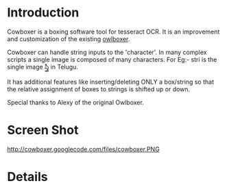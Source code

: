 # Introduction #

Cowboxer is a boxing software tool for tesseract OCR.
It is an improvement and customization of the existing [owlboxer](http://code.google.com/p/owlboxer).

Cowboxer can handle string inputs to the 'character'. In many complex scripts a single image is composed of many characters. For Eg:- stri is the single image స్త్రీ in Telugu.

It has additional features like inserting/deleting ONLY a box/string so that the relative assignment of boxes to strings is shifted up or down.

Special thanks to Alexy of the original Owlboxer.

# Screen Shot #
http://cowboxer.googlecode.com/files/cowboxer.PNG

# Details #
